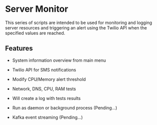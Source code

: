 # Server Monitor
This series of scripts are intended to be used for monitoring and logging server resources and triggering an alert using the Twilio API when the specified values are reached.

## Features
* System information overview from main menu
* Twilio API for SMS notifications
* Modify CPU/Memory alert threshold
* Network, DNS, CPU, RAM tests
* Will create a log with tests results

* Run as daemon or background process (Pending...)
* Kafka event streaming (Pending...)
